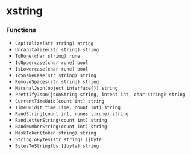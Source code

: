 # xstring

### Functions

+ `Capitalize(str string) string`
+ `Uncapitalize(str string) string`
+ `ToRune(char string) rune`
+ `IsUppercase(char rune) bool`
+ `IsLowercase(char rune) bool`
+ `ToSnakeCase(str string) string`
+ `RemoveSpaces(str string) string`
+ `MarshalJson(object interface{}) string`
+ `PrettifyJson(jsonString string, intent int, char string) string`
+ `CurrentTimeUuid(count int) string`
+ `TimeUuid(t time.Time, count int) string`
+ `RandString(count int, runes []rune) string`
+ `RandLetterString(count int) string`
+ `RandNumberString(count int) string`
+ `MaskToken(token string) string`
+ `StringToBytes(str string) []byte`
+ `BytesToString(bs []byte) string`
